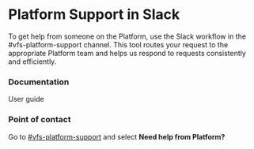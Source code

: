 <h1 >Platform Support in Slack</h1>
To get help from someone on the Platform, use the Slack workflow in the #vfs-platform-support channel. This tool routes your request to the appropriate Platform team and helps us respond to requests consistently and efficiently.

<h3 >Documentation</h3>
<p>User guide </p>
<h3 >Point of contact</h3>
Go to <a href='https://dsva.slack.com/channels/vfs-platform-support'>#vfs-platform-support</a> and select <strong>Need help from Platform?</strong>
